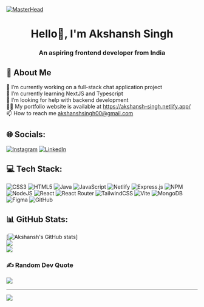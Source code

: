 [![MasterHead](http://www.codingvilla.in/wp-content/uploads/2019/11/baner3.jpg)](https://simplysabir.io)
<h1 align="center">Hello👋, I'm Akshansh Singh</h1>
<h3 align="center">An aspiring frontend developer from India</h3>

## 💫 About Me
🔭 I’m currently working on a full-stack chat application project<br>🌱 I’m currently learning NextJS and Typescript<br>🤝 I’m looking for help with backend development<br>👨‍💻 My portfolio website is available at https://akshansh-singh.netlify.app/<br>📫 How to reach me akshanshsingh00@gmail.com


## 🌐 Socials:
[![Instagram](https://img.shields.io/badge/Instagram-%23E4405F.svg?logo=Instagram&logoColor=white)](https://instagram.com/__akshansh_singh) [![LinkedIn](https://img.shields.io/badge/LinkedIn-%230077B5.svg?logo=linkedin&logoColor=white)](https://linkedin.com/in/akshansh-singh-3b6718250/) 

## 💻 Tech Stack:
![CSS3](https://img.shields.io/badge/css3-%231572B6.svg?style=flat&logo=css3&logoColor=white) ![HTML5](https://img.shields.io/badge/html5-%23E34F26.svg?style=flat&logo=html5&logoColor=white) ![Java](https://img.shields.io/badge/java-%23ED8B00.svg?style=flat&logo=openjdk&logoColor=white) ![JavaScript](https://img.shields.io/badge/javascript-%23323330.svg?style=flat&logo=javascript&logoColor=%23F7DF1E) ![Netlify](https://img.shields.io/badge/netlify-%23000000.svg?style=flat&logo=netlify&logoColor=#00C7B7) ![Express.js](https://img.shields.io/badge/express.js-%23404d59.svg?style=flat&logo=express&logoColor=%2361DAFB) ![NPM](https://img.shields.io/badge/NPM-%23CB3837.svg?style=flat&logo=npm&logoColor=white) ![NodeJS](https://img.shields.io/badge/node.js-6DA55F?style=flat&logo=node.js&logoColor=white) ![React](https://img.shields.io/badge/react-%2320232a.svg?style=flat&logo=react&logoColor=%2361DAFB) ![React Router](https://img.shields.io/badge/React_Router-CA4245?style=flat&logo=react-router&logoColor=white) ![TailwindCSS](https://img.shields.io/badge/tailwindcss-%2338B2AC.svg?style=flat&logo=tailwind-css&logoColor=white) ![Vite](https://img.shields.io/badge/vite-%23646CFF.svg?style=flat&logo=vite&logoColor=white) ![MongoDB](https://img.shields.io/badge/MongoDB-%234ea94b.svg?style=flat&logo=mongodb&logoColor=white) ![Figma](https://img.shields.io/badge/figma-%23F24E1E.svg?style=flat&logo=figma&logoColor=white) ![GitHub](https://img.shields.io/badge/github-%23121011.svg?style=flat&logo=github&logoColor=white)
## 📊 GitHub Stats:
[![Akshansh's GitHub stats](https://github-readme-stats.vercel.app/api?username=Akshansh029&theme=dark)]<br/>
![](https://github-readme-streak-stats.herokuapp.com/?user=Akshansh029&theme=dark&hide_border=false)<br/>
![](https://github-readme-stats.vercel.app/api/top-langs/?username=Akshansh029&theme=dark&hide_border=false&include_all_commits=false&count_private=true&layout=compact)


### ✍️ Random Dev Quote
![](https://quotes-github-readme.vercel.app/api?type=horizontal&theme=tokyonight)

---
[![](https://visitcount.itsvg.in/api?id=Akshansh029&icon=0&color=0)](https://visitcount.itsvg.in)

<!-- Proudly created with GPRM ( https://gprm.itsvg.in ) -->
